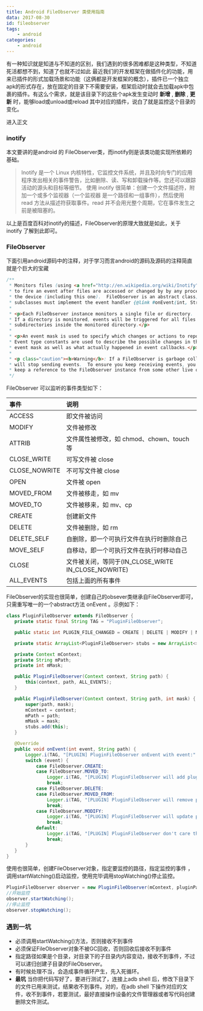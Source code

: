 ```yaml
---
title: Android FileObserver 类使用指南
data: 2017-08-30
id: fileobserver
tags:
    - android
categories:
    - android
---
```

有一种知识就是知道与不知道的区别，我们遇到的很多困难都是这种类型，不知道死活都想不到，知道了也就不过如此
最近我们的开发框架在做插件化的功能，用来已插件的形式加载场景和功能（这俩都是开发框架的概念），插件已一个独立apk的形式存在，放在固定的目录下不需要安装，框架启动时就会去加载apk中包裹的插件。有这么个需求，就是该目录下的这些个apk发生变动时 __新增__ , __删除__ , __更新__ 时，能够load或unload或reload 其中对应的插件，说白了就是监控这个目录的变化。
<!--more-->
进入正文

### inotify
本文要讲的是android 的 FileObserver类，而inotify则是该类功能实现所依赖的基础。
>Inotify 是一个 Linux 内核特性，它监控文件系统，并且及时向专门的应用程序发出相关的事件警告，比如删除、读、写和卸载操作等。您还可以跟踪活动的源头和目标等细节。
使用 inotify 很简单：创建一个文件描述符，附加一个或多个监视器（一个监视器 是一个路径和一组事件），然后使用 read 方法从描述符获取事件。read 并不会用光整个周期，它在事件发生之前是被阻塞的。

以上是百度百科对inotify的描述，FileObserver的原理大致就是如此，关于 inotify 了解到此即可。
### FileObserver
下面引用android源码中的注释，对于学习而言android的源码及源码的注释简直就是个巨大的宝藏
```java
/**
 * Monitors files (using <a href="http://en.wikipedia.org/wiki/Inotify">inotify</a>)
 * to fire an event after files are accessed or changed by by any process on
 * the device (including this one).  FileObserver is an abstract class;
 * subclasses must implement the event handler {@link #onEvent(int, String)}.
 *
 * <p>Each FileObserver instance monitors a single file or directory.
 * If a directory is monitored, events will be triggered for all files and
 * subdirectories inside the monitored directory.</p>
 *
 * <p>An event mask is used to specify which changes or actions to report.
 * Event type constants are used to describe the possible changes in the
 * event mask as well as what actually happened in event callbacks.</p>
 *
 * <p class="caution"><b>Warning</b>: If a FileObserver is garbage collected, it
 * will stop sending events.  To ensure you keep receiving events, you must
 * keep a reference to the FileObserver instance from some other live object.</p>
 */
 ```
FileObserver 可以监听的事件类型如下：

| 事件 | 说明 |
| :----- | :----- |
| ACCESS | 即文件被访问 |
| MODIFY | 文件被修改 |
| ATTRIB | 文件属性被修改，如 chmod、chown、touch 等 |
| CLOSE_WRITE | 可写文件被 close |
| CLOSE_NOWRITE | 不可写文件被 close |
| OPEN |文件被 open |
| MOVED_FROM | 文件被移走，如 mv |
| MOVED_TO | 文件被移来，如 mv、cp |
| CREATE | 创建新文件 |
| DELETE | 文件被删除，如 rm |
| DELETE_SELF | 自删除，即一个可执行文件在执行时删除自己 |
| MOVE_SELF | 自移动，即一个可执行文件在执行时移动自己 |
| CLOSE| 文件被关闭，等同于(IN_CLOSE_WRITE  IN_CLOSE_NOWRITE) |
| ALL_EVENTS | 包括上面的所有事件 |

 FileObserver的实现也很简单，创建自己的obsever类继承自FileObserver即可，只需重写唯一的一个abstract方法 onEvent 。示例如下：

 ```java
 class PluginFileObserver extends FileObserver {
    private static final String TAG = "PluginFileObserver";

    public static int PLUGIN_FILE_CHANGED = CREATE | DELETE | MODIFY | MOVED_FROM | MOVED_TO;

    private static ArrayList<PluginFileObserver> stubs = new ArrayList<>();

    private Context mContext;
    private String mPath;
    private int mMask;

    public PluginFileObserver(Context context, String path) {
        this(context, path, ALL_EVENTS);
    }

    public PluginFileObserver(Context context, String path, int mask) {
        super(path, mask);
        mContext = context;
        mPath = path;
        mMask = mask;
        stubs.add(this);
    }

    @Override
    public void onEvent(int event, String path) {
        Logger.i(TAG, "[PLUGIN] PluginFileObserver onEvent with event:" + event + " path:" + path);
        switch (event) {
            case FileObserver.CREATE:
            case FileObserver.MOVED_TO:
                Logger.i(TAG, "[PLUGIN] PluginFileObserver will add plugin: " + path);
                break;
            case FileObserver.DELETE:
            case FileObserver.MOVED_FROM:
                Logger.i(TAG, "[PLUGIN] PluginFileObserver will remove plugin: " + path);
                break;
            case FileObserver.MODIFY:
                Logger.i(TAG, "[PLUGIN] PluginFileObserver will update plugin: " + path);
                break;
            default:
                Logger.i(TAG, "[PLUGIN] PluginFileObserver don't care this event");
                break;
        }
    }
}
```

 使用也很简单，创建FileObserver对象，指定要监控的路径，指定监控的事件 ，调用startWatching()启动监控，使用完毕调用stopWatching()停止监控。

 ```java
 PluginFileObserver observer = new PluginFileObserver(mContext, pluginPath, PluginFileObserver.PLUGIN_FILE_CHANGED);
 //开始监控
observer.startWatching();
//停止监控
observer.stopWatching();
 ```

 ### 遇到一坑
 - 必须调用startWatching()方法，否则接收不到事件
 - 必须保证FileObserver对象不被GC回收，否则回收后接收不到事件
 - 指定路径如果是个目录，对目录下的子目录内内容变动，接收不到事件，不过可以递归创建子目录的FileObserver。
 - 有时候处理不当，会造成事件循环产生，先入死循环。
 - __最坑__ 当你把代码写好了，要进行测试了，连接上adb shell 后，修改下目录下的文件已用来测试，结果收不到事件。对的，在adb shell 下操作对应的文件，收不到事件，若要测试，最好直接操作设备的文件管理器或者写代码创建删除文件测试。
